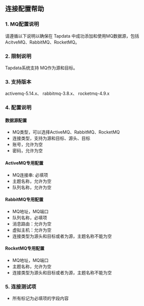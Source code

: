 ## **连接配置帮助**
### **1. MQ配置说明**
请遵循以下说明以确保在 Tapdata 中成功添加和使用MQ数据源，包括AcitveMQ、RabbitMQ、RocketMQ。

### **2. 限制说明**
Tapdata系统支持 MQ作为源和目标。

### **3. 支持版本**
activemq-5.14.x、 rabbitmq-3.8.x、 rocketmq-4.9.x

### **4. 配置说明**
#### **数据源配置**<br>
- MQ类型，可以选择ActiveMQ、RabbitMQ、RocketMQ
- 连接类型，支持为源和目标、源头、目标
- 账号，允许为空
- 密码，允许为空

#### **ActiveMQ专用配置**<br>
- MQ连接串: 必填项
- 主题名称，允许为空
- 队列名称，允许为空
#### **RabbitMQ专用配置**<br>
- MQ地址，MQ端口
- 队列名称，必填项
- 消息路由：允许为空
- 虚拟主机：允许为空
- 连接类型为源头和目标或者为源，主题名称不能为空

#### **RocketMQ专用配置**<br>
- MQ地址，MQ端口
- 主题名称，允许为空
- 连接类型为源头和目标或者为源，主题名称不能为空

### **5. 连接测试项**
- 所有标记为必填项的字段内容

